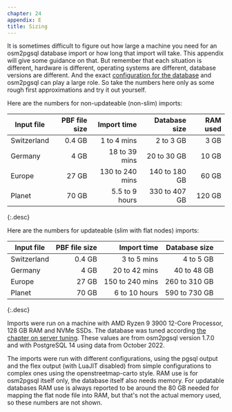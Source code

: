```yaml
---
chapter: 24
appendix: E
title: Sizing
---
```


It is sometimes difficult to figure out how large a machine you need for an
osm2pgsql database import or how long that import will take. This appendix will
give some guidance on that. But remember that each situation is different,
hardware is different, operating systems are different, database versions are
different. And the exact [configuration for the
database](#tuning-the-postgresql-server) and osm2pgsql can play a large role.
So take the numbers here only as some rough first approximations and try it out
yourself.

Here are the numbers for non-updateable (non-slim) imports:

| Input file  | PBF file size |     Import time | Database size | RAM used |
| ----------- | ------------: | --------------: | ------------: | -------: |
| Switzerland |        0.4 GB |     1 to 4 mins |     2 to 3 GB |     3 GB |
| Germany     |          4 GB |   18 to 39 mins |   20 to 30 GB |    10 GB |
| Europe      |         27 GB | 130 to 240 mins | 140 to 180 GB |    60 GB |
| Planet      |         70 GB |  5.5 to 9 hours | 330 to 407 GB |   120 GB |
{:.desc}

Here are the numbers for updateable (slim with flat nodes) imports:

| Input file  | PBF file size |     Import time | Database size |          |
| ----------- | ------------: | --------------: | ------------: | -------: |
| Switzerland |        0.4 GB |     3 to 5 mins |     4 to 5 GB |          |
| Germany     |          4 GB |   20 to 42 mins |   40 to 48 GB |          |
| Europe      |         27 GB | 150 to 240 mins | 260 to 310 GB |          |
| Planet      |         70 GB |   6 to 10 hours | 590 to 730 GB |          |
{:.desc}

Imports were run on a machine with AMD Ryzen 9 3900 12-Core Processor, 128 GB
RAM and NVMe SSDs. The database was tuned according [the chapter on server
tuning](#tuning-the-postgresql-server). These values are from osm2pgsql version
1.7.0 and with PostgreSQL 14 using data from October 2022.

The imports were run with different configurations, using the pgsql output and
the flex output (with LuaJIT disabled) from simple configurations to complex
ones using the openstreetmap-carto style. RAM use is for osm2pgsql itself only,
the database itself also needs memory. For updatable databases RAM use is
always reported to be around the 80 GB needed for mapping the flat node file
into RAM, but that's not the actual memory used, so these numbers are not shown.
